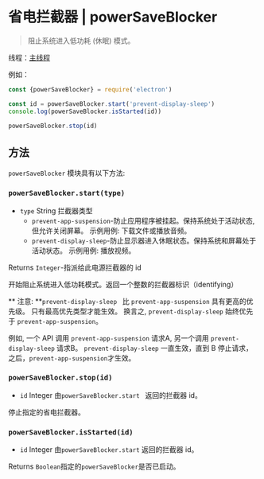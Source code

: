 # 省电拦截器 | powerSaveBlocker

> 阻止系统进入低功耗 (休眠) 模式。

线程：[主线程](../glossary.md#main-process)

例如：

```javascript
const {powerSaveBlocker} = require('electron')

const id = powerSaveBlocker.start('prevent-display-sleep')
console.log(powerSaveBlocker.isStarted(id))

powerSaveBlocker.stop(id)
```

## 方法

` powerSaveBlocker ` 模块具有以下方法:

### `powerSaveBlocker.start(type)`

* `type` String 拦截器类型 
  * ` prevent-app-suspension `-防止应用程序被挂起。保持系统处于活动状态, 但允许关闭屏幕。 示例用例: 下载文件或播放音频。
  * ` prevent-display-sleep `-防止显示器进入休眠状态。保持系统和屏幕处于活动状态。 示例用例: 播放视频。

Returns ` Integer `-指派给此电源拦截器的 id

开始阻止系统进入低功耗模式。返回一个整数的拦截器标识（identifying）

** 注意: **`prevent-display-sleep ` 比 ` prevent-app-suspension ` 具有更高的优先级。 只有最高优先类型才能生效。 换言之, ` prevent-display-sleep ` 始终优先于 ` prevent-app-suspension `。

例如, 一个 API 调用 ` prevent-app-suspension ` 请求A, 另一个调用 ` prevent-display-sleep ` 请求B。 ` prevent-display-sleep ` 一直生效，直到 B 停止请求， 之后，`prevent-app-suspension`才生效。

### `powerSaveBlocker.stop(id)`

* ` id ` Integer 由`powerSaveBlocker.start ` 返回的拦截器 id。

停止指定的省电拦截器。

### `powerSaveBlocker.isStarted(id)`

* ` id ` Integer 由`powerSaveBlocker.start` 返回的拦截器 id。

Returns ` Boolean `指定的` powerSaveBlocker `是否已启动。
